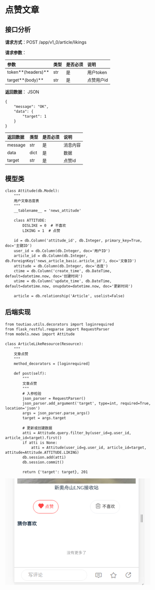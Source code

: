 # 点赞文章

## 接口分析

**请求方式**：POST /app/v1\_0/article/likings

**请求参数**：

| 参数 | 类型 | 是否必须 | 说明 |
| :--- | :--- | :--- | :--- |
| token**\(headers\)** | str | 是 | 用户token |
| target**\(body\)** | str | 是 | 点赞用户id |

**返回数据**： JSON

```
{
    "message": "OK",
    "data": {
        "target": 1
    }
}
```

| 返回数据 | 类型 | 是否必须 | 说明 |
| :--- | :--- | :--- | :--- |
| message | str | 是 | 消息内容 |
| data | dict | 是 | 数据 |
| target | str | 是 | 点赞id |

## 模型类

```
class Attitude(db.Model):
    """
    用户文章态度表
    """
    __tablename__ = 'news_attitude'

    class ATTITUDE:
        DISLIKE = 0  # 不喜欢
        LIKING = 1  # 点赞

    id = db.Column('attitude_id', db.Integer, primary_key=True, doc='主键ID')
    user_id = db.Column(db.Integer, doc='用户ID')
    article_id = db.Column(db.Integer, db.ForeignKey('news_article_basic.article_id'), doc='文章ID')
    attitude = db.Column(db.Integer, doc='态度')
    ctime = db.Column('create_time', db.DateTime, default=datetime.now, doc='创建时间')
    utime = db.Column('update_time', db.DateTime, default=datetime.now, onupdate=datetime.now, doc='更新时间')

    article = db.relationship('Article', uselist=False)
```

## 后端实现

```
from toutiao.utils.decorators import loginrequired
from flask_restful.reqparse import RequestParser
from models.news import Attitude

class ArticleLikeResource(Resource):
    """
    文章点赞
    """
    method_decorators = [loginrequired]

    def post(self):
        """
        文章点赞
        """
        # 入参检验
        json_parser = RequestParser()
        json_parser.add_argument('target', type=int, required=True, location='json')
        args = json_parser.parse_args()
        target = args.target

        # 更新或创建数据
        atti = Attitude.query.filter_by(user_id=g.user_id, article_id=target).first()
        if atti is None:
            atti = Attitude(user_id=g.user_id, article_id=target, attitude=Attitude.ATTITUDE.LIKING)
        db.session.add(atti)
        db.session.commit()

        return {'target': target}, 201
```

![](/assets/点赞.png)

